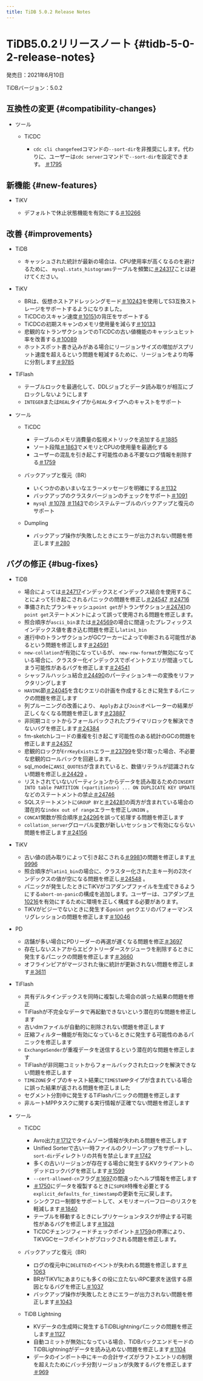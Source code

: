 ```yaml
---
title: TiDB 5.0.2 Release Notes
---
```


# TiDB5.0.2リリースノート {#tidb-5-0-2-release-notes}

発売日：2021年6月10日

TiDBバージョン：5.0.2

## 互換性の変更 {#compatibility-changes}

-   ツール

    -   TiCDC

        -   `cdc cli changefeed`コマンドの`--sort-dir`を非推奨にします。代わりに、ユーザーは`cdc server`コマンドで`--sort-dir`を設定できます。 [＃1795](https://github.com/pingcap/tiflow/pull/1795)

## 新機能 {#new-features}

-   TiKV

    -   デフォルトで休止状態機能を有効にする[＃10266](https://github.com/tikv/tikv/pull/10266)

## 改善 {#improvements}

-   TiDB

    -   キャッシュされた統計が最新の場合は、CPU使用率が高くなるのを避けるために、 `mysql.stats_histograms`テーブルを頻繁に[＃24317](https://github.com/pingcap/tidb/pull/24317)ことは避けてください。

-   TiKV

    -   BRは、仮想ホストアドレッシングモード[＃10243](https://github.com/tikv/tikv/pull/10243)を使用してS3互換ストレージをサポートするようになりました。
    -   TiCDCのスキャン速度[＃10151](https://github.com/tikv/tikv/pull/10151)の背圧をサポートする
    -   TiCDCの初期スキャンのメモリ使用量を減らす[＃10133](https://github.com/tikv/tikv/pull/10133)
    -   悲観的なトランザクションでのTiCDCの古い値機能のキャッシュヒット率を改善する[＃10089](https://github.com/tikv/tikv/pull/10089)
    -   ホットスポット書き込みがある場合にリージョンサイズの増加がスプリット速度を超えるという問題を軽減するために、リージョンをより均等に分割します[＃9785](https://github.com/tikv/tikv/issues/9785)

-   TiFlash

    -   テーブルロックを最適化して、DDLジョブとデータ読み取りが相互にブロックしないようにします
    -   `INTEGER`または`REAL`タイプから`REAL`タイプへのキャストをサポート

-   ツール

    -   TiCDC

        -   テーブルのメモリ消費量の監視メトリックを追加する[＃1885](https://github.com/pingcap/tiflow/pull/1885)
        -   ソート段階[＃1863](https://github.com/pingcap/tiflow/pull/1863)でメモリとCPUの使用量を最適化する
        -   ユーザーの混乱を引き起こす可能性のある不要なログ情報を削除する[＃1759](https://github.com/pingcap/tiflow/pull/1759)

    -   バックアップと復元（BR）

        -   いくつかのあいまいなエラーメッセージを明確にする[＃1132](https://github.com/pingcap/br/pull/1132)
        -   バックアップのクラスタバージョンのチェックをサポート[＃1091](https://github.com/pingcap/br/pull/1091)
        -   `mysql` [＃1078](https://github.com/pingcap/br/pull/1078) [＃1143](https://github.com/pingcap/br/pull/1143)でのシステムテーブルのバックアップと復元のサポート

    -   Dumpling

        -   バックアップ操作が失敗したときにエラーが出力されない問題を修正します[＃280](https://github.com/pingcap/dumpling/pull/280)

## バグの修正 {#bug-fixes}

-   TiDB

    -   場合によっては[＃24717](https://github.com/pingcap/tidb/issues/24717)インデックスとインデックス結合を使用することによって引き起こされるパニックの問題を修正し[＃24547](https://github.com/pingcap/tidb/issues/24547) [＃24716](https://github.com/pingcap/tidb/issues/24716)
    -   準備されたプランキャッシュ`point get`がトランザクション[＃24741](https://github.com/pingcap/tidb/issues/24741)の`point get`ステートメントによって誤って使用される問題を修正します。
    -   照合順序が`ascii_bin`または[＃24569](https://github.com/pingcap/tidb/issues/24569)の場合に間違ったプレフィックスインデックス値を書き込む問題を修正し`latin1_bin`
    -   進行中のトランザクションがGCワーカーによって中断される可能性があるという問題を修正します[＃24591](https://github.com/pingcap/tidb/issues/24591)
    -   `new-collation`が有効になっているが、 `new-row-format`が無効になっている場合に、クラスター化インデックスでポイントクエリが間違ってしまう可能性があるバグを修正します[＃24541](https://github.com/pingcap/tidb/issues/24541)
    -   シャッフルハッシュ結合[＃24490](https://github.com/pingcap/tidb/pull/24490)のパーティションキーの変換をリファクタリングします
    -   `HAVING`節[＃24045](https://github.com/pingcap/tidb/issues/24045)を含むクエリの計画を作成するときに発生するパニックの問題を修正します
    -   列プルーニングの改善により、 `Apply`および`Join`オペレーターの結果が正しくなくなる問題を修正します[＃23887](https://github.com/pingcap/tidb/issues/23887)
    -   非同期コミットからフォールバックされたプライマリロックを解決できないバグを修正します[＃24384](https://github.com/pingcap/tidb/issues/24384)
    -   fm-sketchレコードの重複を引き起こす可能性のある統計のGCの問題を修正します[＃24357](https://github.com/pingcap/tidb/pull/24357)
    -   悲観的ロックが`ErrKeyExists`エラー[＃23799](https://github.com/pingcap/tidb/issues/23799)を受け取った場合、不必要な悲観的ロールバックを回避します。
    -   sql_modeに`ANSI_QUOTES`が含まれていると、数値リテラルが認識されない問題を修正し[＃24429](https://github.com/pingcap/tidb/issues/24429) 。
    -   リストされていないパーティションからデータを読み取るための`INSERT INTO table PARTITION (<partitions>) ... ON DUPLICATE KEY UPDATE`などのステートメントの禁止[＃24746](https://github.com/pingcap/tidb/issues/24746)
    -   SQLステートメントに`GROUP BY`と[＃24281](https://github.com/pingcap/tidb/issues/24281)の両方が含まれている場合の潜在的な`index out of range`エラーを修正し`UNION` 。
    -   `CONCAT`関数が照合順序[＃24296](https://github.com/pingcap/tidb/issues/24296)を誤って処理する問題を修正します
    -   `collation_server`グローバル変数が新しいセッションで有効にならない問題を修正します[＃24156](https://github.com/pingcap/tidb/pull/24156)

-   TiKV

    -   古い値の読み取りによって引き起こされる[＃9981](https://github.com/tikv/tikv/issues/9981)の問題を修正します[＃9996](https://github.com/tikv/tikv/issues/9996)
    -   照合順序が`latin1_bin`の場合に、クラスター化された主キー列の2次インデックスの値が空になる問題を修正し[＃24548](https://github.com/pingcap/tidb/issues/24548) 。
    -   パニックが発生したときにTiKVがコアダンプファイルを生成できるようにする`abort-on-panic`の構成を追加します。ユーザーは、コアダンプ[＃10216](https://github.com/tikv/tikv/pull/10216)を有効にするために環境を正しく構成する必要があります。
    -   TiKVがビジーでないときに発生する`point get`クエリのパフォーマンスリグレッションの問題を修正します[＃10046](https://github.com/tikv/tikv/issues/10046)

-   PD

    -   店舗が多い場合にPDリーダーの再選が遅くなる問題を修正[＃3697](https://github.com/tikv/pd/issues/3697)
    -   存在しないストアからエビクトリーダースケジューラを削除するときに発生するパニックの問題を修正します[＃3660](https://github.com/tikv/pd/issues/3660)
    -   オフラインピアがマージされた後に統計が更新されない問題を修正します[＃3611](https://github.com/tikv/pd/issues/3611)

-   TiFlash

    -   共有デルタインデックスを同時に複製した場合の誤った結果の問題を修正
    -   TiFlashが不完全なデータで再起動できないという潜在的な問題を修正します
    -   古いdmファイルが自動的に削除されない問題を修正します
    -   圧縮フィルター機能が有効になっているときに発生する可能性のあるパニックを修正します
    -   `ExchangeSender`が重複データを送信するという潜在的な問題を修正します
    -   TiFlashが非同期コミットからフォールバックされたロックを解決できない問題を修正します
    -   `TIMEZONE`タイプのキャスト結果に`TIMESTAMP`タイプが含まれている場合に誤った結果が返される問題を修正しました
    -   セグメント分割中に発生するTiFlashパニックの問題を修正します
    -   非ルートMPPタスクに関する実行情報が正確でない問題を修正します

-   ツール

    -   TiCDC

        -   Avro出力[＃1712](https://github.com/pingcap/tiflow/pull/1712)でタイムゾーン情報が失われる問題を修正します
        -   Unified Sorterで古い一時ファイルのクリーンアップをサポートし、 `sort-dir`ディレクトリの共有を禁止します[＃1742](https://github.com/pingcap/tiflow/pull/1742)
        -   多くの古いリージョンが存在する場合に発生するKVクライアントのデッドロックバグを修正します[＃1599](https://github.com/pingcap/tiflow/issues/1599)
        -   `--cert-allowed-cn`フラグ[＃1697](https://github.com/pingcap/tiflow/pull/1697)の間違ったヘルプ情報を修正します
        -   [＃1750](https://github.com/pingcap/tiflow/pull/1750)にデータを複製するときに`SUPER`特権を必要とする`explicit_defaults_for_timestamp`の更新を元に戻します。
        -   シンクフロー制御をサポートして、メモリオーバーフローのリスクを軽減します[＃1840](https://github.com/pingcap/tiflow/pull/1840)
        -   テーブルを移動するときにレプリケーションタスクが停止する可能性があるバグを修正します[＃1828](https://github.com/pingcap/tiflow/pull/1828)
        -   TiCDCチェンジフィードチェックポイント[＃1759](https://github.com/pingcap/tiflow/pull/1759)の停滞により、TiKVGCセーフポイントがブロックされる問題を修正します。

    -   バックアップと復元（BR）

        -   ログの復元中に`DELETE`のイベントが失われる問題を修正します[＃1063](https://github.com/pingcap/br/issues/1063)
        -   BRがTiKV1にあまりにも多くの役に立たないRPC要求を送信する原因となるバグを修正し[＃1037](https://github.com/pingcap/br/pull/1037)
        -   バックアップ操作が失敗したときにエラーが出力されない問題を修正します[＃1043](https://github.com/pingcap/br/pull/1043)

    -   TiDB Lightning

        -   KVデータの生成時に発生するTiDBLightningパニックの問題を修正します[＃1127](https://github.com/pingcap/br/pull/1127)
        -   自動コミットが無効になっている場合、TiDBバックエンドモードのTiDBLightningがデータを読み込めない問題を修正します[＃1104](https://github.com/pingcap/br/issues/1104)
        -   データのインポート中にキーの合計サイズがラフトエントリの制限を超えたためにバッチ分割リージョンが失敗するバグを修正します[＃969](https://github.com/pingcap/br/issues/969)

